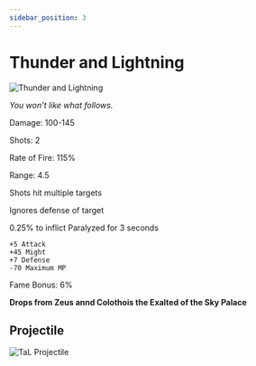 ```yaml
---
sidebar_position: 3
---
```

# Thunder and Lightning

![Thunder and Lightning](https://vwiki.valorserver.com/api/item/picture/Thunder%20and%20Lightning)

<i>You won't like what follows.</i>

Damage: 100-145

Shots: 2

Rate of Fire: 115%

Range: 4.5

Shots hit multiple targets

Ignores defense of target

0.25% to inflict Paralyzed for 3 seconds

    +5 Attack
    +45 Might
    +7 Defense
    -70 Maximum MP
    
 Fame Bonus: 6%
 
 **Drops from Zeus annd Colothois the Exalted of the Sky Palace**
 
 ## Projectile
 
 ![TaL Projectile](https://cdn.discordapp.com/attachments/953134990428868629/981330722973421578/TL.gif)
